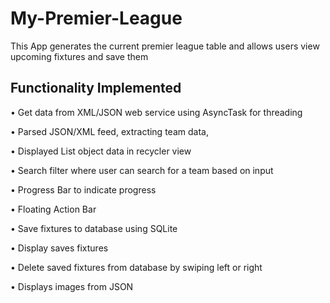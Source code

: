 # My-Premier-League
This App generates the current premier league table and allows users view upcoming fixtures and save them

## Functionality Implemented
  • Get data from XML/JSON web service using AsyncTask for threading
  
  • Parsed JSON/XML feed, extracting team data,
  
  • Displayed List object data in recycler view
  
  • Search filter where user can search for a team based on input
  
  • Progress Bar to indicate progress
  
  • Floating Action Bar
  
  • Save fixtures to database using SQLite
  
  • Display saves fixtures
  
  • Delete saved fixtures from database by swiping left or right
  
  • Displays images from JSON
